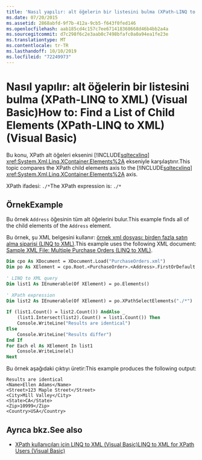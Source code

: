 ```yaml
---
title: 'Nasıl yapılır: alt öğelerin bir listesini bulma (XPath-LINQ to XML) (Visual Basic)'
ms.date: 07/20/2015
ms.assetid: 2868abfd-9f7b-412a-9cb5-f643f0fed146
ms.openlocfilehash: aab185cd4c157c7ee671418368668d46b4bb2a4a
ms.sourcegitcommit: d7c298f6c2e3aab0c7498bfafc0a0a94ea1fe23e
ms.translationtype: MT
ms.contentlocale: tr-TR
ms.lasthandoff: 10/10/2019
ms.locfileid: "72249973"
---
```

# <a name="how-to-find-a-list-of-child-elements-xpath-linq-to-xml-visual-basic"></a><span data-ttu-id="8ae33-102">Nasıl yapılır: alt öğelerin bir listesini bulma (XPath-LINQ to XML) (Visual Basic)</span><span class="sxs-lookup"><span data-stu-id="8ae33-102">How to: Find a List of Child Elements (XPath-LINQ to XML) (Visual Basic)</span></span>
<span data-ttu-id="8ae33-103">Bu konu, XPath alt öğeleri eksenini [!INCLUDE[sqltecxlinq](~/includes/sqltecxlinq-md.md)] <xref:System.Xml.Linq.XContainer.Elements%2A> ekseniyle karşılaştırır.</span><span class="sxs-lookup"><span data-stu-id="8ae33-103">This topic compares the XPath child elements axis to the [!INCLUDE[sqltecxlinq](~/includes/sqltecxlinq-md.md)] <xref:System.Xml.Linq.XContainer.Elements%2A> axis.</span></span>  
  
 <span data-ttu-id="8ae33-104">XPath ifadesi: `./*`</span><span class="sxs-lookup"><span data-stu-id="8ae33-104">The XPath expression is: `./*`</span></span>  
  
## <a name="example"></a><span data-ttu-id="8ae33-105">Örnek</span><span class="sxs-lookup"><span data-stu-id="8ae33-105">Example</span></span>  
 <span data-ttu-id="8ae33-106">Bu örnek `Address` öğesinin tüm alt öğelerini bulur.</span><span class="sxs-lookup"><span data-stu-id="8ae33-106">This example finds all of the child elements of the `Address` element.</span></span>  
  
 <span data-ttu-id="8ae33-107">Bu örnek, şu XML belgesini kullanır: [örnek xml dosyası: birden fazla satın alma siparişi (LINQ to XML)](../../../../visual-basic/programming-guide/concepts/linq/sample-xml-file-multiple-purchase-orders-linq-to-xml.md).</span><span class="sxs-lookup"><span data-stu-id="8ae33-107">This example uses the following XML document: [Sample XML File: Multiple Purchase Orders (LINQ to XML)](../../../../visual-basic/programming-guide/concepts/linq/sample-xml-file-multiple-purchase-orders-linq-to-xml.md).</span></span>  
  
```vb  
Dim cpo As XDocument = XDocument.Load("PurchaseOrders.xml")  
Dim po As XElement = cpo.Root.<PurchaseOrder>.<Address>.FirstOrDefault  
  
' LINQ to XML query  
Dim list1 As IEnumerable(Of XElement) = po.Elements()  
  
' XPath expression  
Dim list2 As IEnumerable(Of XElement) = po.XPathSelectElements("./*")  
  
If (list1.Count() = list2.Count()) AndAlso _  
    (list1.Intersect(list2).Count() = list1.Count()) Then  
    Console.WriteLine("Results are identical")  
Else  
    Console.WriteLine("Results differ")  
End If  
For Each el As XElement In list1  
    Console.WriteLine(el)  
Next  
```  
  
 <span data-ttu-id="8ae33-108">Bu örnek aşağıdaki çıktıyı üretir:</span><span class="sxs-lookup"><span data-stu-id="8ae33-108">This example produces the following output:</span></span>  
  
```console
Results are identical  
<Name>Ellen Adams</Name>  
<Street>123 Maple Street</Street>  
<City>Mill Valley</City>  
<State>CA</State>  
<Zip>10999</Zip>  
<Country>USA</Country>  
```  
  
## <a name="see-also"></a><span data-ttu-id="8ae33-109">Ayrıca bkz.</span><span class="sxs-lookup"><span data-stu-id="8ae33-109">See also</span></span>

- [<span data-ttu-id="8ae33-110">XPath kullanıcıları için LINQ to XML (Visual Basic)</span><span class="sxs-lookup"><span data-stu-id="8ae33-110">LINQ to XML for XPath Users (Visual Basic)</span></span>](../../../../visual-basic/programming-guide/concepts/linq/linq-to-xml-for-xpath-users.md)

